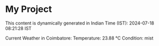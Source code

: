 # My Project

This content is dynamically generated in Indian Time (IST): 2024-07-18 08:21:28 IST


Current Weather in Coimbatore:
Temperature: 23.88 °C
Condition: mist
